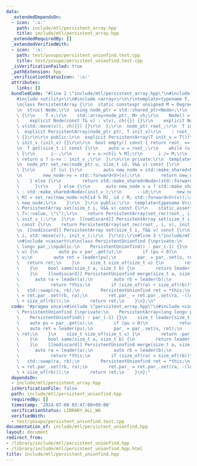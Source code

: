 ```yaml
---
data:
  _extendedDependsOn:
  - icon: ':x:'
    path: include/mtl/persistent_array.hpp
    title: include/mtl/persistent_array.hpp
  _extendedRequiredBy: []
  _extendedVerifiedWith:
  - icon: ':x:'
    path: test/yosupo/persistent_unionfind.test.cpp
    title: test/yosupo/persistent_unionfind.test.cpp
  _isVerificationFailed: true
  _pathExtension: hpp
  _verificationStatusIcon: ':x:'
  attributes:
    links: []
  bundledCode: "#line 2 \"include/mtl/persistent_array.hpp\"\n#include <memory>\r\n\
    #include <utility>\r\n#include <array>\r\n\r\ntemplate<typename T, unsigned Degree=4>\r\
    \nclass PersistentArray {\r\n  static constexpr unsigned M = Degree;\r\n private:\r\
    \n  struct Node;\r\n  using node_ptr = std::shared_ptr<Node>;\r\n  struct Node\
    \ {\r\n    T v;\r\n    std::array<node_ptr, M> ch;\r\n    Node() = default;\r\n\
    \    explicit Node(const T& v) : v(v), ch({}) {}\r\n    explicit Node(T&& v) :\
    \ v(std::move(v)), ch({}) {}\r\n  };\r\n  node_ptr root_;\r\n  T init_v_;\r\n\
    \  explicit PersistentArray(node_ptr ptr, T init_v)\r\n    : root_(ptr), init_v_(init_v)\
    \ {}\r\n\r\n public:\r\n  explicit PersistentArray(T init_v = T())\r\n    : root_(nullptr),\
    \ init_v_(init_v) {}\r\n\r\n  bool empty() const { return root_ == nullptr; }\r\
    \n  T get(size_t i) const {\r\n    auto u = root_;\r\n    while (u and i > 0)\
    \ {\r\n      i--;\r\n      u = u->ch[i % M];\r\n      i /= M;\r\n    }\r\n   \
    \ return u ? u->v : init_v_;\r\n  }\r\n\r\n private:\r\n  template<typename V>\r\
    \n  node_ptr set_rec(node_ptr u, size_t id, V&& v) const {\r\n    if (id == 0)\
    \ {\r\n      if (u) {\r\n        auto new_node = std::make_shared<Node>(*u);\r\
    \n        new_node->v = std::forward<V>(v);\r\n        return new_node;\r\n  \
    \    } else {\r\n        return std::make_shared<Node>(std::forward<V>(v));\r\n\
    \      }\r\n    } else {\r\n      auto new_node = u ? std::make_shared<Node>(*u)\
    \ : std::make_shared<Node>(init_v_);\r\n      --id;\r\n      new_node->ch[id %\
    \ M] = set_rec(new_node->ch[id % M], id / M, std::forward<V>(v));\r\n      return\
    \ new_node;\r\n    }\r\n  }\r\n public:\r\n  template<typename V>\r\n  [[nodiscard]]\
    \ PersistentArray set(size_t i, V&& v) const {\r\n    static_assert(std::is_convertible<V,\
    \ T>::value, \"\");\r\n    return PersistentArray(set_rec(root_, i, std::forward<V>(v)),\
    \ init_v_);\r\n  }\r\n  [[nodiscard]] PersistentArray set(size_t i, const T& v)\
    \ const {\r\n    return PersistentArray(set_rec(root_, i, v), init_v_);\r\n  }\r\
    \n  [[nodiscard]] PersistentArray set(size_t i, T&& v) const {\r\n    return PersistentArray(set_rec(root_,\
    \ i, std::move(v)), init_v_);\r\n  }\r\n};\r\n#line 3 \"include/mtl/persistent_unionfind.hpp\"\
    \n#include <cassert>\n\nclass PersistentUnionfind {\nprivate:\n    PersistentArray<long\
    \ long> par_;\npublic:\n    PersistentUnionfind() : par_(-1) {}\n    size_t leader(size_t\
    \ u) {\n        auto pu = par_.get(u);\n        if (pu < 0)\n            return\
    \ u;\n        auto ret = leader(pu);\n        par_ = par_.set(u, ret);\n     \
    \   return ret;\n    }\n    size_t size_of(size_t u) {\n        return -par_.get(leader(u));\n\
    \    }\n    bool same(size_t a, size_t b) {\n        return leader(a) == leader(b);\n\
    \    }\n    [[nodiscard]] PersistentUnionfind merge(size_t a, size_t b) {\n  \
    \      auto ra = leader(a);\n        auto rb = leader(b);\n        if (ra == rb)\n\
    \            return *this;\n        if (size_of(ra) < size_of(rb))\n         \
    \   std::swap(ra, rb);\n        PersistentUnionfind ret = *this;\n        ret.par_\
    \ = ret.par_.set(rb, ra);\n        ret.par_ = ret.par_.set(ra, -(long long)(size_of(ra)\
    \ + size_of(rb)));\n        return ret;\n    }\n};\n"
  code: "#pragma once\n#include \"persistent_array.hpp\"\n#include <cassert>\n\nclass\
    \ PersistentUnionfind {\nprivate:\n    PersistentArray<long long> par_;\npublic:\n\
    \    PersistentUnionfind() : par_(-1) {}\n    size_t leader(size_t u) {\n    \
    \    auto pu = par_.get(u);\n        if (pu < 0)\n            return u;\n    \
    \    auto ret = leader(pu);\n        par_ = par_.set(u, ret);\n        return\
    \ ret;\n    }\n    size_t size_of(size_t u) {\n        return -par_.get(leader(u));\n\
    \    }\n    bool same(size_t a, size_t b) {\n        return leader(a) == leader(b);\n\
    \    }\n    [[nodiscard]] PersistentUnionfind merge(size_t a, size_t b) {\n  \
    \      auto ra = leader(a);\n        auto rb = leader(b);\n        if (ra == rb)\n\
    \            return *this;\n        if (size_of(ra) < size_of(rb))\n         \
    \   std::swap(ra, rb);\n        PersistentUnionfind ret = *this;\n        ret.par_\
    \ = ret.par_.set(rb, ra);\n        ret.par_ = ret.par_.set(ra, -(long long)(size_of(ra)\
    \ + size_of(rb)));\n        return ret;\n    }\n};"
  dependsOn:
  - include/mtl/persistent_array.hpp
  isVerificationFile: false
  path: include/mtl/persistent_unionfind.hpp
  requiredBy: []
  timestamp: '2024-07-08 03:47:08+09:00'
  verificationStatus: LIBRARY_ALL_WA
  verifiedWith:
  - test/yosupo/persistent_unionfind.test.cpp
documentation_of: include/mtl/persistent_unionfind.hpp
layout: document
redirect_from:
- /library/include/mtl/persistent_unionfind.hpp
- /library/include/mtl/persistent_unionfind.hpp.html
title: include/mtl/persistent_unionfind.hpp
---
```

